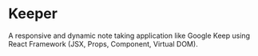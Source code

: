 # Keeper
A responsive and dynamic note taking application like Google Keep using React Framework (JSX, Props, Component, Virtual DOM).
